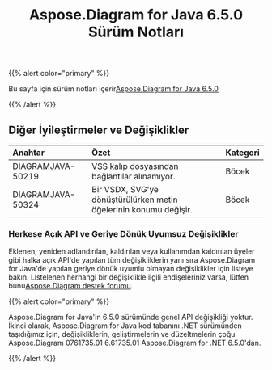 ﻿---
title: Aspose.Diagram for Java 6.5.0 Sürüm Notları
type: docs
weight: 70
url: /tr/java/aspose-diagram-for-java-6-5-0-release-notes/
---
{{% alert color="primary" %}} 

 Bu sayfa için sürüm notları içerir[Aspose.Diagram for Java 6.5.0](https://docs.aspose.com/diagram/java/aspose-diagram-for-java-6-5-0-release-notes/)

{{% /alert %}} 
## **Diğer İyileştirmeler ve Değişiklikler**

|**Anahtar**|**Özet**|**Kategori**|
|:- |:- |:- |
|DIAGRAMJAVA-50219|VSS kalıp dosyasından bağlantılar alınamıyor.|Böcek|
|DIAGRAMJAVA-50324|Bir VSDX, SVG'ye dönüştürülürken metin öğelerinin konumu değişir.|Böcek|
### **Herkese Açık API ve Geriye Dönük Uyumsuz Değişiklikler**
Eklenen, yeniden adlandırılan, kaldırılan veya kullanımdan kaldırılan üyeler gibi halka açık API'de yapılan tüm değişikliklerin yanı sıra Aspose.Diagram for Java'de yapılan geriye dönük uyumlu olmayan değişiklikler için listeye bakın. Listelenen herhangi bir değişiklikle ilgili endişeleriniz varsa, lütfen bunu[Aspose.Diagram destek forumu](https://forum.aspose.com/c/diagram/17).

{{% alert color="primary" %}} 

Aspose.Diagram for Java'in 6.5.0 sürümünde genel API değişikliği yoktur. İkinci olarak, Aspose.Diagram for Java kod tabanını .NET sürümünden taşıdığımız için, değişikliklerin, geliştirmelerin ve düzeltmelerin çoğu Aspose.Diagram 0761735.01 6.61735.01 Aspose.Diagram for .NET 6.5.0'dan.

{{% /alert %}}
